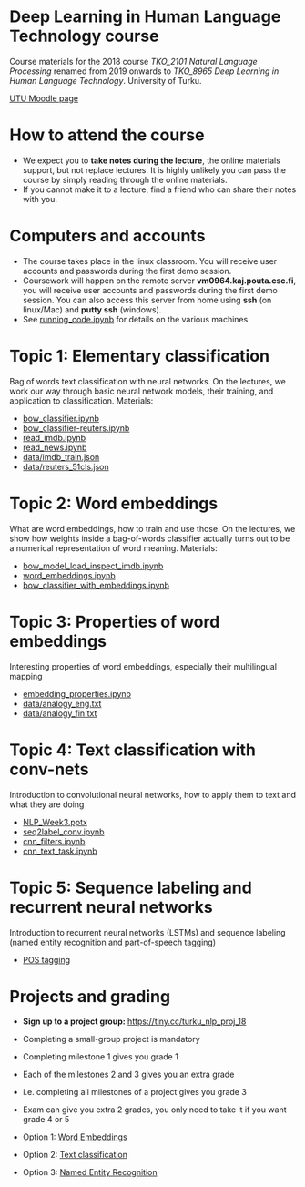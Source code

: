 # Deep Learning in Human Language Technology course
Course materials for the 2018 course *TKO_2101 Natural Language Processing* renamed from 2019 onwards to *TKO_8965 Deep Learning in Human Language Technology*. University of Turku.

[UTU Moodle page](https://moodle.utu.fi/course/view.php?id=13402)

# How to attend the course

* We expect you to **take notes during the lecture**, the online materials support, but not replace lectures. It is highly unlikely you can pass the course by simply reading through the online materials.
* If you cannot make it to a lecture, find a friend who can share their notes with you.

# Computers and accounts

* The course takes place in the linux classroom. You will receive user accounts and passwords during the first demo session.
* Coursework will happen on the remote server **vm0964.kaj.pouta.csc.fi**, you will receive user accounts and passwords during the first demo session. You can also access this server from home using **ssh** (on linux/Mac) and **putty ssh** (windows).
* See [running_code.ipynb](running_code.ipynb) for details on the various machines

# Topic 1: Elementary classification

Bag of words text classification with neural networks. On the lectures, we work our way through basic neural network models, their training, and application to classification. Materials:

* [bow_classifier.ipynb](bow_classifier.ipynb)
* [bow_classifier-reuters.ipynb](bow_classifier-reuters.ipynb)
* [read_imdb.ipynb](read_imdb.ipynb)
* [read_news.ipynb](read_news.ipynb)
* [data/imdb_train.json](data/imdb_train.json)
* [data/reuters_51cls.json](data/reuters_51cls.json)

# Topic 2: Word embeddings

What are word embeddings, how to train and use those. On the lectures, we show how weights inside a bag-of-words classifier actually turns out to be a numerical representation of word meaning. Materials:

* [bow_model_load_inspect_imdb.ipynb](bow_model_load_inspect_imdb.ipynb)
* [word_embeddings.ipynb](word_embeddings.ipynb)
* [bow_classifier_with_embeddings.ipynb](bow_classifier_with_embeddings.ipynb)


# Topic 3: Properties of word embeddings

Interesting properties of word embeddings, especially their multilingual mapping

* [embedding_properties.ipynb](embedding_properties.ipynb)
* [data/analogy_eng.txt](data/analogy_eng.txt)
* [data/analogy_fin.txt](data/analogy_fin.txt)

# Topic 4: Text classification with conv-nets

Introduction to convolutional neural networks, how to apply them to text and what they are doing

* [NLP_Week3.pptx](NLP_Week3.pptx)
* [seq2label_conv.ipynb](seq2label_conv.ipynb)
* [cnn_filters.ipynb](cnn_filters.ipynb)
* [cnn_text_task.ipynb](cnn_text_task.ipynb)

# Topic 5: Sequence labeling and recurrent neural networks

Introduction to recurrent neural networks (LSTMs) and sequence labeling (named entity recognition and part-of-speech tagging)

* [POS tagging](pos.ipynb)

# Projects and grading

* **Sign up to a project group:** https://tiny.cc/turku_nlp_proj_18
* Completing a small-group project is mandatory
* Completing milestone 1 gives you grade 1
* Each of the milestones 2 and 3 gives you an extra grade
* i.e. completing all milestones of a project gives you grade 3
* Exam can give you extra 2 grades, you only need to take it if you want grade 4 or 5

* Option 1: [Word Embeddings](project_word_embeddings.ipynb)
* Option 2: [Text classification](project_dc.ipynb)
* Option 3: [Named Entity Recognition](project_ner.ipynb)



